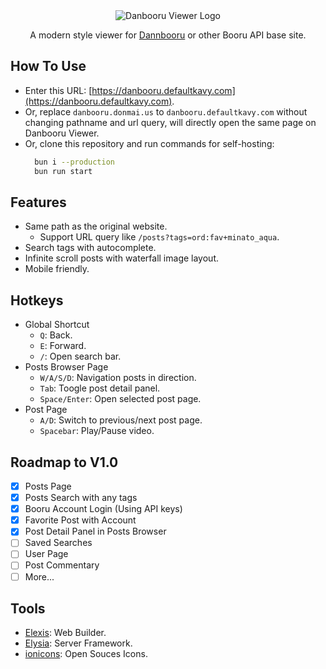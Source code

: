 <picture style="display: flex; justify-content: center;">
  <img style="max-width: 500px" src="https://git.defaultkavy.com/defaultkavy/danbooru-viewer/raw/branch/asset/danbooru-viewer-logo.png" alt="Danbooru Viewer Logo">
</picture>
<p style="text-align: center">A modern style viewer for <a href="https://danbooru.donmai.us">Dannbooru</a> or other Booru API base site.</p>

## How To Use
- Enter this URL: [https://danbooru.defaultkavy.com](https://danbooru.defaultkavy.com).
- Or, replace `danbooru.donmai.us` to `danbooru.defaultkavy.com` without changing pathname and url query, will directly open the same page on Danbooru Viewer.
- Or, clone this repository and run commands for self-hosting:
  ```sh
    bun i --production
    bun run start
  ```

## Features
- Same path as the original website.
    - Support URL query like `/posts?tags=ord:fav+minato_aqua`.
- Search tags with autocomplete.
- Infinite scroll posts with waterfall image layout.
- Mobile friendly.

## Hotkeys
- Global Shortcut
  - `Q`: Back.
  - `E`: Forward.
  - `/`: Open search bar.
- Posts Browser Page
  - `W/A/S/D`: Navigation posts in direction.
  - `Tab`: Toogle post detail panel.
  - `Space/Enter`: Open selected post page.
- Post Page
  - `A/D`: Switch to previous/next post page.
  - `Spacebar`: Play/Pause video.

## Roadmap to V1.0
- [x] Posts Page
- [x] Posts Search with any tags
- [x] Booru Account Login (Using API keys)
- [x] Favorite Post with Account
- [x] Post Detail Panel in Posts Browser
- [ ] Saved Searches
- [ ] User Page
- [ ] Post Commentary
- [ ] More...

## Tools
- [Elexis](https://git.defaultkavy.com/defaultkavy/elexis): Web Builder.
- [Elysia](https://elysiajs.com/): Server Framework.
- [ionicons](https://ionic.io/ionicons): Open Souces Icons.